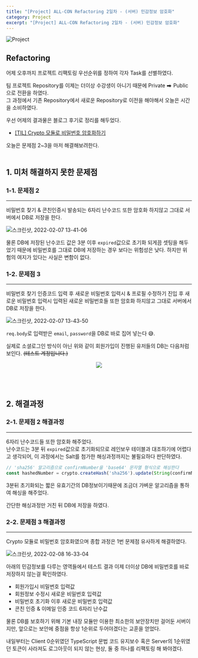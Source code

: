 ```yaml
---
title: "[Project] ALL-CON Refactoring 2일차 - (서버) 민감정보 암호화"
category: Project
excerpt: "[Project] ALL-CON Refactoring 2일차 - (서버) 민감정보 암호화"
---
```


![Project](https://user-images.githubusercontent.com/83164003/152715311-82cc5a61-ca9c-4c46-a955-77970d4449bb.jpg)
## Refactoring

어제 오후까지 프로젝트 리팩토링 우선순위를 정하여 각자 Task를 선별하였다.

팀 프로젝트 Repository를 이제는 더이상 수강생이 아니기 때문에 Private ⮕ Public으로 전환을 하였다.<br>
그 과정에서 기존 Repository에서 새로운 Repository로 이전을 해야해서 오늘은 시간을 소비하였다.

우선 어제의 결과물은 블로그 후기로 정리를 해두었다.
- <a href="https://jh8459.github.io/til/22.02.07.til/" target="_blank">[TIL] Crypto 모듈로 비밀번호 암호화하기</a>

오늘은 문제점 2~3을 마저 해결해보려한다.
<br>
<br>

## 1. 미처 해결하지 못한 문제점
### 1-1. 문제점 2
---
비밀번호 찾기 & 콘친인증시 발송되는 6자리 난수코드 또한 암호화 하지않고 그대로 서버에서 DB로 저장을 한다.

![스크린샷, 2022-02-07 13-41-06](https://user-images.githubusercontent.com/83164003/152725583-d719287c-ad5e-4670-acc5-1d71928abcc8.png)

물론 DB에 저장된 난수코드 값은 3분 이후 `expired`값으로 초기화 되게끔 셋팅을 해두었기 때문에 비밀번호를 그대로 DB에 저장하는 경우 보다는 위험성은 낮다. 하지만 위험의 여지가 있다는 사실은 변함이 없다.


### 1-2. 문제점 3
---
비밀번호 찾기 인증코드 입력 후 새로운 비밀번호 입력시 & 프로필 수정하기 진입 후 새로운 비밀번호 입력시 입력된 새로운 비밀번호들 또한 암호화 하지않고 그대로 서버에서 DB로 저장을 한다.

![스크린샷, 2022-02-07 13-43-50](https://user-images.githubusercontent.com/83164003/152726131-a6872096-1f35-452d-b8fd-2e73bf5087a9.png)

`req.body`로 입력받은 `email`, `password`을 DB로 바로 집어 넣는다 😅.

실제로 소셜로그인 방식이 아닌 위와 같이 회원가입이 진행된 유저들의 DB는 다음처럼 보인다. ~~(테스트 계정입니다.)~~

<center><img src="https://user-images.githubusercontent.com/83164003/152727993-ef2867c5-9ecd-4c6b-8581-b16fdd38382e.png"/></center><br>
<br>
<br>


## 2. 해결과정
### 2-1. 문제점 2 해결과정
---
6자리 난수코드들 또한 암호화 해주었다.<br>
난수코드는 3분 뒤 `expired`값으로 초기화되므로 레인보우 테이블과 대조하기에 어렵다고 생각되어, 이 과정에서는 Salt를 첨가한 해싱과정까지는 불필요하다 판단하였다.

```js
// 'sha256' 알고리즘으로 confirmNumber을 'base64' 문자열 형식으로 해싱한다
const hashedNumber = crypto.createHash('sha256').update(String(confirmNumber)).digest('base64');
```

3분뒤 초기화되는 짧은 유효기간의 DB정보이기때문에 조금더 가벼운 알고리즘을 통하여 해싱을 해주었다.

 간단한 해싱과정만 거친 뒤 DB에 저장을 하였다.




### 2-2. 문제점 3 해결과정
---

Crypto 모듈로 비밀번호 암호화였으며 종합 과정은 1번 문제점 유사하게 해결하였다.

![스크린샷, 2022-02-08 16-33-04](https://user-images.githubusercontent.com/83164003/152939747-9b7d7cce-b433-49d2-9a45-b77f7e490c8d.png)

아래의 민감정보를 다루는 영역들에서 테스트 결과 이제 더이상 DB에 비밀번호를 바로 저장하지 않는걸 확인하였다.
- 회원가입시 비밀번호 입력값
- 회원정보 수정시 새로운 비밀번호 입력값
- 비밀번호 초기화 이후 새로운 비밀번호 입력값
- 콘친 인증 & 이메일 인증 코드 6자리 난수값

물론 DB를 보호하기 위해 기본 내장 모듈만 이용한 최소한의 보안장치만 걸어둔 서버이지만, 앞으로는 보안에 중점을 항상 1순위로 두어야겠다는 교훈을 얻었다.

내일부터는 Client 0순위였던 TypeScript 문법 코드 유지보수 혹은 Server의 1순위였던 토큰이 사라져도 로그아웃이 되지 않는 현상, 둘 중 하나를 리팩토링 해 봐야겠다.




<br>
<br>
